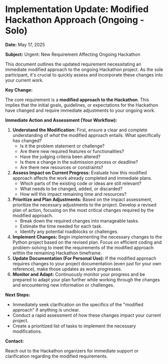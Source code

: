 # Implementation Update: Modified Hackathon Approach (Ongoing - Solo)

**Date:** May 17, 2025

**Subject:** Urgent: New Requirement Affecting Ongoing Hackathon

This document outlines the updated requirement necessitating an immediate modified approach to the ongoing Hackathon project. As the sole participant, it's crucial to quickly assess and incorporate these changes into your current work.

**Key Change:**

The core requirement is a **modified approach to the Hackathon**. This implies that the initial goals, guidelines, or expectations for the Hackathon have changed and require immediate adjustments to your ongoing work.

**Immediate Action and Assessment (Your Workflow):**

1.  **Understand the Modification:** First, ensure a clear and complete understanding of *what* the modified approach entails. What specifically has changed?
    * Is it the problem statement or challenge?
    * Are there new required features or functionalities?
    * Have the judging criteria been altered?
    * Is there a change in the submission process or deadline?
    * Are there new resources or constraints?
2.  **Assess Impact on Current Progress:** Evaluate how this modified approach affects the work already completed and immediate plans.
    * Which parts of the existing code or ideas are still relevant?
    * What needs to be changed, added, or discarded?
    * How will this impact remaining time and resources?
3.  **Prioritize and Plan Adjustments:** Based on the impact assessment, prioritize the necessary adjustments to the project. Develop a revised plan of action, focusing on the most critical changes required by the modified approach.
    * Break down the required changes into manageable tasks.
    * Estimate the time needed for each task.
    * Identify any potential roadblocks or challenges.
4.  **Implement Changes:** Begin implementing the necessary changes to the Python project based on the revised plan. Focus on efficient coding and problem-solving to meet the requirements of the modified approach within the remaining Hackathon timeframe.
5.  **Update Documentation (For Personal Use):** If the modified approach requires changes to your project documentation (even just for your own reference), make those updates as work progresses.
6.  **Monitor and Adapt:** Continuously monitor your progress and be prepared to adapt your plan further while working through the changes and encountering new information or challenges.

**Next Steps:**

* Immediately seek clarification on the specifics of the "modified approach" if anything is unclear.
* Conduct a rapid assessment of how these changes impact your current project.
* Create a prioritized list of tasks to implement the necessary modifications.

**Contact:**

Reach out to the Hackathon organizers for immediate support or clarification regarding the modified requirements.

